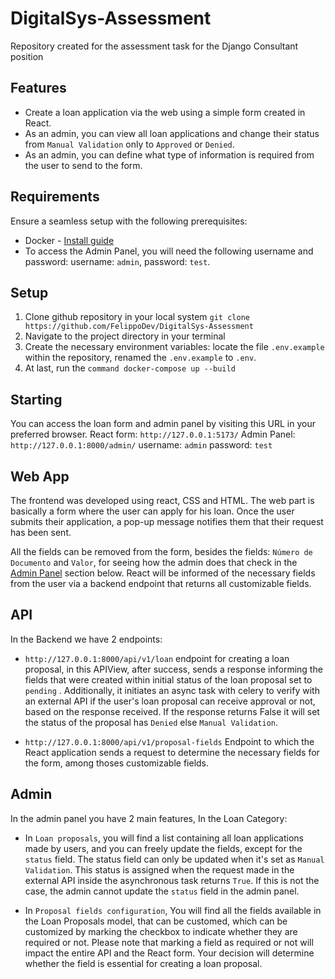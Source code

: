 # DigitalSys-Assessment
Repository created for the assessment task for the Django Consultant position


## Features
- Create a loan application via the web using a simple form created in React.
- As an admin, you can view all loan applications and change their status from ```Manual Validation``` only to ```Approved``` or ```Denied```.
- As an admin, you can define what type of information is required from the user to send to the form.


## Requirements
Ensure a seamless setup with the following prerequisites:

- Docker - [Install guide](https://docs.docker.com/get-docker/)
- To access the Admin Panel, you will need the following username and password:
username: ```admin```, password: ```test```.

## Setup
1. Clone github repository in your local system ```git clone https://github.com/FelippoDev/DigitalSys-Assessment```
2. Navigate to the project directory in your terminal
3. Create the necessary environment variables: locate the file ```.env.example``` within the repository, renamed the ```.env.example``` to ```.env```.
4. At last, run the ```command docker-compose up --build```

## Starting
You can access the loan form and admin panel by visiting this URL in your preferred browser.
React form: ```http://127.0.0.1:5173/```
Admin Panel: ```http://127.0.0.1:8000/admin/``` username: ```admin``` password: ```test```


## Web App
The frontend was developed using react, CSS and HTML. The web part is basically a form where the user can apply for his loan. Once the user submits their application, a pop-up message notifies them that their request has been sent.

All the fields can be removed from the form, besides the fields: ```Número de Documento``` and ```Valor```, for seeing how the admin does that check in the [Admin Panel](##Admin) section below. React will be informed of the necessary fields from the user via a backend endpoint that returns all customizable fields.


## API

In the Backend we have 2 endpoints:
- ```http://127.0.0.1:8000/api/v1/loan``` endpoint for creating a loan proposal, in this APIView, after success, sends a response informing the fields that were created within initial status of the loan proposal set to ```pending``` . Additionally, it initiates an async task with celery to verify with an external API if the user's loan proposal can receive approval or not, based on the response received. If the response returns False it will set the status of the proposal has ```Denied``` else ```Manual Validation```.

- ```http://127.0.0.1:8000/api/v1/proposal-fields``` Endpoint to which the React application sends a request to determine the necessary fields for the form, among thoses customizable fields.


## Admin
In the admin panel you have 2 main features, In the Loan Category:
- In ```Loan proposals```, you will find a list containing all loan applications made by users, and you can freely update the fields, except for the ```status``` field. The status field can only be updated when it's set as ```Manual Validation```. This status is assigned when the request made in the external API inside the asynchronous task returns ```True```. If this is not the case, the admin cannot update the ```status``` field in the admin panel.

- In ```Proposal fields configuration```, You will find all the fields available in the Loan Proposals model, that can be customed, which can be customized by marking the checkbox to indicate whether they are required or not. 
Please note that marking a field as required or not will impact the entire API and the React form. Your decision will determine whether the field is essential for creating a loan proposal.


